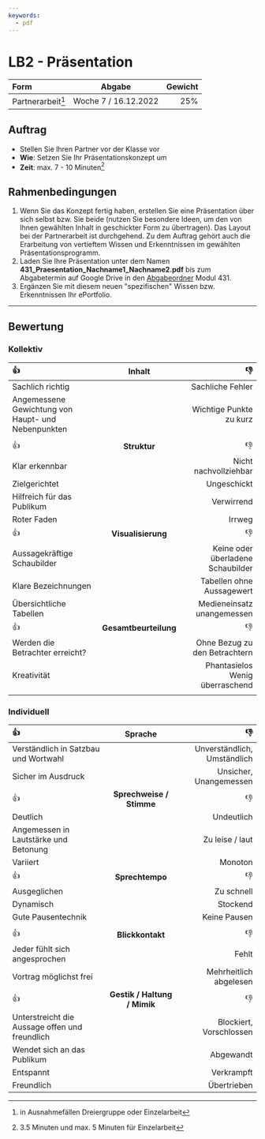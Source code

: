 ```yaml
---
keywords:
  - pdf
---
```

# LB2 - Präsentation

**Form**          | **Abgabe** | **Gewicht**
:---              | :---:      | ---:
Partnerarbeit[^1] | Woche 7 / 16.12.2022    | 25%

[^1]: in Ausnahmefällen Dreiergruppe oder Einzelarbeit

## Auftrag

- Stellen Sie Ihren Partner vor der Klasse vor
- **Wie**: Setzen Sie Ihr Präsentationskonzept um
- **Zeit**: max. 7 - 10 Minuten[^2]

[^2]: 3.5 Minuten und max. 5 Minuten für Einzelarbeit

## Rahmenbedingungen

1. Wenn Sie das Konzept fertig haben, erstellen Sie eine Präsentation über sich selbst bzw. Sie beide (nutzen Sie besondere Ideen, um den von lhnen gewählten Inhalt in geschickter Form zu übertragen). Das Layout bei der Partnerarbeit ist durchgehend. Zu dem Auftrag gehört auch die Erarbeitung von vertieftem Wissen und Erkenntnissen im gewählten Präsentationsprogramm.
1. Laden Sie Ihre Präsentation unter dem Namen **431\_Praesentation\_Nachname1\_Nachname2.pdf** bis zum Abgabetermin auf Google Drive in den [Abgabeordner](https://drive.google.com/drive/folders/1pfW0csBesX65Eo1-StB_9OSj2Qg37QEM) Modul 431.
1. Ergänzen Sie mit diesem neuen "spezifischen" Wissen bzw. Erkenntnissen Ihr ePortfolio.

---

## Bewertung

### Kollektiv

:+1:                                               | Inhalt                | :-1:
:---                                               | :---:                 | ---:
Sachlich richtig                                   |                       | Sachliche Fehler
Angemessene Gewichtung von Haupt- und Nebenpunkten |                       | Wichtige Punkte zu kurz
                                                   |                       |  | Nebensächliche Punkte zu ausführlich
:+1:                                               | **Struktur**          | :-1:
Klar erkennbar                                     |                       | Nicht nachvollziehbar
Zielgerichtet                                      |                       | Ungeschickt
Hilfreich für das Publikum                         |                       | Verwirrend
Roter Faden                                        |                       | Irrweg
:+1:                                               | **Visualisierung**    | :-1:
Aussagekräftige Schaubilder                        |                       | Keine oder überladene Schaubilder
Klare Bezeichnungen                                |                       | Tabellen ohne Aussagewert
Übersichtliche Tabellen                            |                       | Medieneinsatz unangemessen
:+1:                                               | **Gesamtbeurteilung** | :-1:
Werden die Betrachter erreicht?                    |                       | Ohne Bezug zu den Betrachtern
Kreativität                                        |                       | Phantasielos Wenig überraschend
                                                   |                       |  | Löst wenig Zuhörerinteresse aus

### Individuell

:+1:                                           | Sprache                      | :-1:
:---                                           | :--:                         | ---:
Verständlich in Satzbau und Wortwahl           |                              | Unverständlich, Umständlich
Sicher im Ausdruck                             |                              | Unsicher, Unangemessen
:+1:                                           | **Sprechweise / Stimme**     | :-1:
Deutlich                                       |                              | Undeutlich
Angemessen in Lautstärke und Betonung          |                              | Zu leise / laut
Variiert                                       |                              | Monoton
:+1:                                           | **Sprechtempo**              | :-1:
Ausgeglichen                                   |                              | Zu schnell
Dynamisch                                      |                              | Stockend
Gute Pausentechnik                             |                              | Keine Pausen
                                               |                              |  | Blackouts
:+1:                                           | **Blickkontakt**             | :-1:
Jeder fühlt sich angesprochen                  |                              | Fehlt
Vortrag möglichst frei                         |                              | Mehrheitlich abgelesen
:+1:                                           | **Gestik / Haltung / Mimik** | :-1:
Unterstreicht die Aussage offen und freundlich |                              | Blockiert, Vorschlossen
Wendet sich an das Publikum                    |                              | Abgewandt
Entspannt                                      |                              | Verkrampft
Freundlich                                     |                              | Übertrieben

